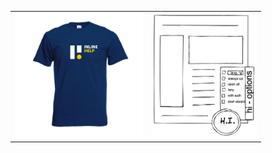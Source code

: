 
<table>
    <tr>
        <td> <img src="https://raw.githubusercontent.com/inline-help/.github/main/profile/tshirt.jpg" height="200px"> </td>
        <td><img src="https://github.com/inline-help/.github/blob/main/profile/hi_button.png?raw=true" height="200px"> </td>
   </tr>
</table>
          
